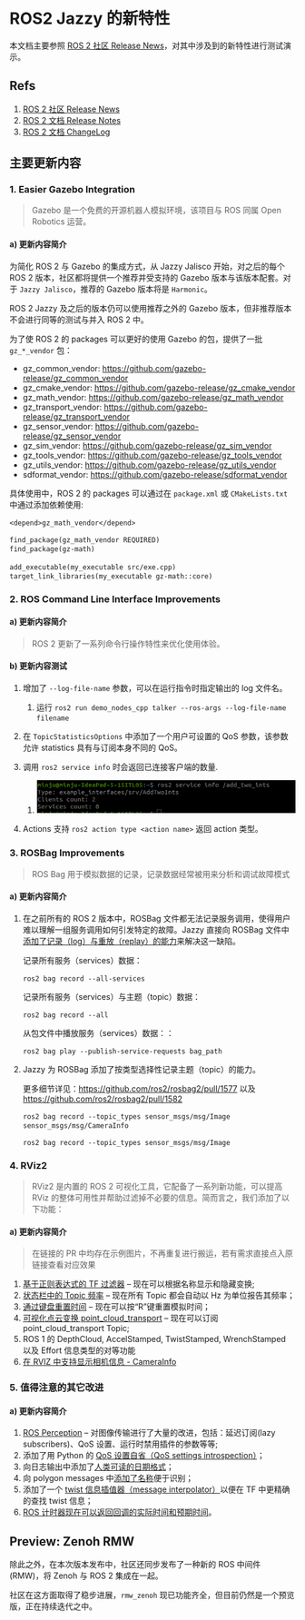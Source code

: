 # ROS2 Jazzy 的新特性

本文档主要参照 [ROS 2 社区 Release News](https://discourse.ros.org/t/ros-2-jazzy-jalisco-released/37862)，对其中涉及到的新特性进行测试演示。

## Refs

1. [ROS 2 社区 Release News](https://discourse.ros.org/t/ros-2-jazzy-jalisco-released/37862)
2. [ROS 2 文档 Release Notes](https://docs.ros.org/en/jazzy/Releases/Release-Jazzy-Jalisco.html#new-features-in-this-ros-2-release)
3. [ROS 2 文档 ChangeLog](https://docs.ros.org/en/jazzy/Releases/Jazzy-Jalisco-Complete-Changelog.html)


## 主要更新内容

### 1. Easier Gazebo Integration

> Gazebo 是一个免费的开源机器人模拟环境，该项目与 ROS 同属 Open Robotics 运营。

#### a) 更新内容简介

为简化 ROS 2 与 Gazebo 的集成方式，从 Jazzy Jalisco 开始，对之后的每个 ROS 2 版本，社区都将提供一个推荐并受支持的 Gazebo 版本与该版本配套。对于 `Jazzy Jalisco`，推荐的 Gazebo 版本将是 `Harmonic`。

 ROS 2 Jazzy 及之后的版本仍可以使用推荐之外的 Gazebo 版本，但非推荐版本不会进行同等的测试与并入 ROS 2 中。

为了使 ROS 2 的 packages 可以更好的使用 Gazebo 的包，提供了一批 `gz_*_vendor` 包：

+ gz_common_vendor: https://github.com/gazebo-release/gz_common_vendor
+ gz_cmake_vendor: https://github.com/gazebo-release/gz_cmake_vendor
+ gz_math_vendor: https://github.com/gazebo-release/gz_math_vendor
+ gz_transport_vendor: https://github.com/gazebo-release/gz_transport_vendor
+ gz_sensor_vendor: https://github.com/gazebo-release/gz_sensor_vendor
+ gz_sim_vendor: https://github.com/gazebo-release/gz_sim_vendor
+ gz_tools_vendor: https://github.com/gazebo-release/gz_tools_vendor
+ gz_utils_vendor: https://github.com/gazebo-release/gz_utils_vendor
+ sdformat_vendor: https://github.com/gazebo-release/sdformat_vendor

具体使用中，ROS 2 的 packages 可以通过在 `package.xml` 或 `CMakeLists.txt` 中通过添加依赖使用:

```
<depend>gz_math_vendor</depend>
```

```
find_package(gz_math_vendor REQUIRED)
find_package(gz-math)

add_executable(my_executable src/exe.cpp)
target_link_libraries(my_executable gz-math::core)
```


### 2. ROS Command Line Interface Improvements

#### a) 更新内容简介
> ROS 2 更新了一系列命令行操作特性来优化使用体验。

#### b) 更新内容测试
1. 增加了 `--log-file-name` 参数，可以在运行指令时指定输出的 log 文件名。
   1. 运行 `ros2 run demo_nodes_cpp talker --ros-args --log-file-name filename`

2. 在 `TopicStatisticsOptions` 中添加了一个用户可设置的 QoS 参数，该参数允许 statistics 具有与订阅本身不同的 QoS。

3. 调用 `ros2 service info` 时会返回已连接客户端的数量.
   1. ![图1_service info](./imgs/Jazzy/ros2cli-service-info.png)

4. Actions 支持 ` ros2 action type <action name> ` 返回 action 类型。


### 3. ROSBag Improvements

> ROS Bag 用于模拟数据的记录，记录数据经常被用来分析和调试故障模式

#### a) 更新内容简介
1. 在之前所有的 ROS 2 版本中，ROSBag 文件都无法记录服务调用，使得用户难以理解一组服务调用如何引发特定的故障。Jazzy 直接向 ROSBag 文件中[添加了记录（log）与重放（replay）的能力](https://docs.ros.org/en/jazzy/Releases/Release-Jazzy-Jalisco.html#service-recording-and-playback)来解决这一缺陷。

   记录所有服务（services）数据：

   ```
   ros2 bag record --all-services
   ```

   记录所有服务（services）与主题（topic）数据：

   ```
   ros2 bag record --all
   ```

   从包文件中播放服务（services）数据：：

   ```
   ros2 bag play --publish-service-requests bag_path
   ```


2. Jazzy 为 ROSBag 添加了按类型选择性记录主题（topic）的能力。
   
   更多细节详见：https://github.com/ros2/rosbag2/pull/1577 以及 https://github.com/ros2/rosbag2/pull/1582
   ```
   ros2 bag record --topic_types sensor_msgs/msg/Image sensor_msgs/msg/CameraInfo
   ```
   ```
   ros2 bag record --topic_types sensor_msgs/msg/Image
   ```
   

### 4. RViz2

> RViz2 是内置的 ROS 2 可视化工具，它配备了一系列新功能，可以提高 RViz 的整体可用性并帮助过滤掉不必要的信息。简而言之，我们添加了以下功能：

#### a) 更新内容简介
> 在链接的 PR 中均存在示例图片，不再重复进行搬运，若有需求直接点入原链接查看对应效果

1. [基于正则表达式的 TF 过滤器](https://github.com/ros2/rviz/pull/1032) – 现在可以根据名称显示和隐藏变换;
2. [状态栏中的 Topic 频率](https://github.com/ros2/rviz/pull/1113) – 现在所有 Topic 都会自动以 Hz 为单位报告其频率；
3. [通过键盘重置时间](https://github.com/ros2/rviz/pull/1088) – 现在可以按“R”键重置模拟时间；
4. [可视化点云变换 point_cloud_transport](https://github.com/ros2/rviz/pull/1088) – 现在可以订阅 point_cloud_transport Topic;
5. ROS 1 的 DepthCloud, AccelStamped, TwistStamped, WrenchStamped 以及 Effort 信息类型的对等功能
6. [在 RVIZ 中支持显示相机信息 - CameraInfo](https://github.com/ros2/rviz/pull/1166)


### 5. 值得注意的其它改进

#### a) 更新内容简介

1. [ROS Perception](https://docs.ros.org/en/jazzy/Releases/Release-Jazzy-Jalisco.html#image-transport) – 对图像传输进行了大量的改进，包括：延迟订阅(lazy subscribers)、QoS 设置、运行时禁用插件的参数等等;
2. 添加了用 Python 的 [ QoS 设置自省（QoS settings introspection）](https://github.com/ros2/rosbag2/pull/1648)；
3. 向日志输出中添加了[人类可读的日期格式](https://github.com/ros2/rcutils/pull/441)；
4. 向 polygon messages 中[添加了名称](https://github.com/ros2/common_interfaces/pull/232)便于识别；
5. 添加了一个 [twist 信息插值器（message interpolator）](https://github.com/ros2/common_interfaces/pull/232)以便在 TF 中更精确的查找 twist 信息；
6. [ROS 计时器现在可以返回回调的实际时间和预期时间](https://github.com/ros2/rclcpp/pull/2343)。


## Preview: Zenoh RMW
除此之外，在本次版本发布中，社区还同步发布了一种新的 ROS 中间件 (RMW)，将 Zenoh 与 ROS 2 集成在一起。

社区在这方面取得了稳步进展，`rmw_zenoh` 现已功能齐全，但目前仍然是一个预览版，正在持续迭代之中。